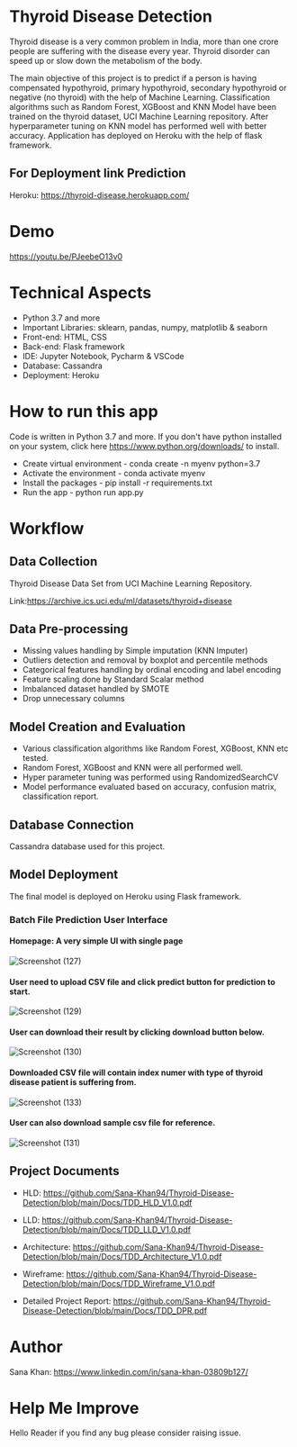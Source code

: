 # Thyroid Disease Detection

Thyroid disease is a very common problem in India, more than one crore people are suffering with the disease every year. Thyroid disorder can speed up or slow down the metabolism of the body.

The main objective of this project is to predict if a person is having compensated hypothyroid, primary hypothyroid, secondary hypothyroid or negative (no thyroid) with the help of Machine Learning. Classification algorithms such as Random Forest, XGBoost and KNN Model have been trained on the thyroid dataset, UCI Machine Learning repository. After hyperparameter tuning on KNN model has performed well with better accuracy. Application has deployed on Heroku with the help of flask framework.

## For Deployment link Prediction
Heroku: https://thyroid-disease.herokuapp.com/

# Demo

https://youtu.be/PJeebeO13v0

# Technical Aspects

- Python 3.7 and more
- Important Libraries: sklearn, pandas, numpy, matplotlib & seaborn
- Front-end: HTML, CSS 
- Back-end: Flask framework
- IDE: Jupyter Notebook, Pycharm & VSCode
- Database: Cassandra 
- Deployment: Heroku

# How to run this app 

Code is written in Python 3.7 and more. If you don't have python installed on your system, click here https://www.python.org/downloads/ to install.

- Create virtual environment - conda create -n myenv python=3.7
- Activate the environment - conda activate myenv
- Install the packages - pip install -r requirements.txt
- Run the app - python run app.py

# Workflow

## Data Collection

Thyroid Disease Data Set from UCI Machine Learning Repository.

Link:https://archive.ics.uci.edu/ml/datasets/thyroid+disease

## Data Pre-processing

- Missing values handling by Simple imputation (KNN Imputer)
- Outliers detection and removal by boxplot and percentile methods
- Categorical features handling by ordinal encoding and label encoding
- Feature scaling done by Standard Scalar method
- Imbalanced dataset handled by SMOTE
- Drop unnecessary columns

## Model Creation and Evaluation

- Various classification algorithms like Random Forest, XGBoost, KNN etc tested.
- Random Forest, XGBoost and KNN were all performed well. 
- Hyper parameter tuning was performed using RandomizedSearchCV
- Model performance evaluated based on accuracy, confusion matrix, classification report.


## Database Connection
Cassandra database used for this project.

## Model Deployment
The final model is deployed on Heroku using Flask framework.



### Batch File Prediction User Interface

#### Homepage: A very simple UI with single page
![Screenshot (127)](https://user-images.githubusercontent.com/72783418/151911749-effe207a-228a-414d-97bc-74a3c83c5aff.png)



#### User need to upload CSV file and click predict button for prediction to start.
![Screenshot (129)](https://user-images.githubusercontent.com/72783418/151911814-1896b89e-d3a7-4669-9ac5-48d98b74962e.png)



#### User can download their result by clicking download button below.
![Screenshot (130)](https://user-images.githubusercontent.com/72783418/151911864-0295fae4-8c32-49af-afee-915f8e341998.png)



#### Downloaded CSV file will contain index numer with type of thyroid disease patient is suffering from.
![Screenshot (133)](https://user-images.githubusercontent.com/72783418/151912091-526182af-fb6c-41b6-bcc8-60de678e2914.png)



#### User can also download sample csv file for reference.
![Screenshot (131)](https://user-images.githubusercontent.com/72783418/151911904-65a610ad-9ca3-4b12-a338-d30f4350acc9.png)






## Project Documents

- HLD:  https://github.com/Sana-Khan94/Thyroid-Disease-Detection/blob/main/Docs/TDD_HLD_V1.0.pdf

- LLD: https://github.com/Sana-Khan94/Thyroid-Disease-Detection/blob/main/Docs/TDD_LLD_V1.0.pdf

- Architecture: https://github.com/Sana-Khan94/Thyroid-Disease-Detection/blob/main/Docs/TDD_Architecture_V1.0.pdf

- Wireframe: https://github.com/Sana-Khan94/Thyroid-Disease-Detection/blob/main/Docs/TDD_Wireframe_V1.0.pdf

- Detailed Project Report: https://github.com/Sana-Khan94/Thyroid-Disease-Detection/blob/main/Docs/TDD_DPR.pdf


# Author

Sana Khan: https://www.linkedin.com/in/sana-khan-03809b127/


# Help Me Improve

Hello Reader if you find any bug please consider raising issue.
